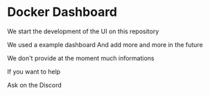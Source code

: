 # Docker Dashboard

We start the development of the UI on this repository 

We used a example dashboard
And add more and more in the future 


We don't provide at the moment much informations


If you want to help 


Ask on the Discord
